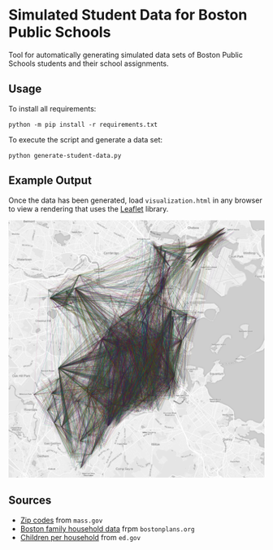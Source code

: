 # Simulated Student Data for Boston Public Schools
Tool for automatically generating simulated data sets of Boston Public Schools students and their school assignments.

## Usage

To install all requirements:

    python -m pip install -r requirements.txt

To execute the script and generate a data set:

    python generate-student-data.py

## Example Output

Once the data has been generated, load `visualization.html` in any browser to view a rendering that uses the [Leaflet](http://leafletjs.com/) library.

![Visualization of generated data using Leaflet](visualization.png)

## Sources

* [Zip codes](http://www.mass.gov/anf/research-and-tech/it-serv-and-support/application-serv/office-of-geographic-information-massgis/datalayers/zipcodes.html) from `mass.gov`
* [Boston family household data](https://www.bostonplans.org/getattachment/caf0d3fb-951d-4b0a-9181-9b41cdf59cf8) frpm `bostonplans.org`
* [Children per household](https://nces.ed.gov/programs/digest/d15/tables/dt15_102.10.asp?current=yes) from `ed.gov`
